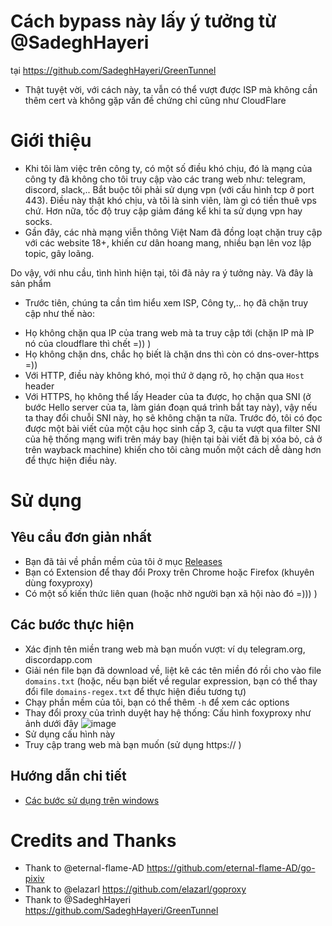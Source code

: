 # Cách bypass này lấy ý tưởng từ @SadeghHayeri
tại https://github.com/SadeghHayeri/GreenTunnel
- Thật tuyệt vời, với cách này, ta vẫn có thể vượt được ISP mà không cần thêm cert và không gặp vấn đề chứng chỉ cũng như CloudFlare
# Giới thiệu
- Khi tôi làm việc trên công ty, có một số điều khó chịu, đó là mạng của công ty đã không cho tôi truy cập vào các trang web như: telegram, discord, slack,.. Bắt buộc tôi phải sử dụng vpn (với cấu hình tcp ở port 443). Điều này thật khó chịu, và tôi là sinh viên, làm gì có tiền thuê vps chứ.
Hơn nữa, tốc độ truy cập giảm đáng kể khi ta sử dụng vpn hay socks.
- Gần đây, các nhà mạng viễn thông Việt Nam đã đồng loạt chặn truy cập với các website 18+, khiến cư dân hoang mang, nhiều bạn lên voz lập topic, gây loãng.

Do vậy, với nhu cầu, tình hình hiện tại, tôi đã nảy ra ý tưởng này. Và đây là sản phẩm
- Trước tiên, chúng ta cần tìm hiểu xem ISP, Công ty,.. họ đã chặn truy cập như thế nào:
 * Họ không chặn qua IP của trang web mà ta truy cập tới (chặn IP mà IP nó của cloudflare thì chết =)) )
 * Họ không chặn dns, chắc họ biết là chặn dns thì còn có dns-over-https =))
 * Với HTTP, điều này không khó, mọi thứ ở dạng rõ, họ chặn qua `Host` header
 * Với HTTPS, họ không thể lấy Header của ta được, họ chặn qua SNI (ở bước Hello server của ta, làm gián đoạn quá trình bắt tay này), vậy nếu ta thay đổi chuỗi SNI này, họ sẽ không chặn ta nữa. Trước đó, tôi có đọc được một bài viết của một cậu học sinh cấp 3, cậu ta vượt qua filter SNI của hệ thống mạng wifi trên máy bay (hiện tại bài viết đã bị xóa bỏ, cả ở trên wayback machine) khiến cho tôi càng muốn một cách dễ dàng hơn để thực hiện điều này.

# Sử dụng
## Yêu cầu đơn giản nhất
- Bạn đã tải về phần mềm của tôi ở mục [Releases](https://github.com/vinhjaxt/go-fasthttp-sniproxy-chunks/releases)
- Bạn có Extension để thay đổi Proxy trên Chrome hoặc Firefox (khuyên dùng foxyproxy)
- Có một số kiến thức liên quan (hoặc nhờ người bạn xã hội nào đó =))) )
## Các bước thực hiện
- Xác định tên miền trang web mà bạn muốn vượt: ví dụ telegram.org, discordapp.com
- Giải nén file bạn đã download về, liệt kê các tên miền đó rồi cho vào file `domains.txt` (hoặc, nếu bạn biết về regular expression, bạn có thể thay đổi file `domains-regex.txt` để thực hiện điều tương tự)
- Chạy phần mềm của tôi, bạn có thể thêm `-h` để xem các options
- Thay đổi proxy của trình duyệt hay hệ thống: Cấu hình foxyproxy như ảnh dưới đây
![image](https://user-images.githubusercontent.com/8877695/69479251-c040a280-0e2d-11ea-9564-f8cd757c1879.png)
- Sử dụng cấu hình này
- Truy cập trang web mà bạn muốn (sử dụng https:// )
## Hướng dẫn chi tiết
- [Các bước sử dụng trên windows](https://github.com/vinhjaxt/go-fasthttp-sniproxy-chunks/issues/1)

# Credits and Thanks
- Thank to @eternal-flame-AD https://github.com/eternal-flame-AD/go-pixiv
- Thank to @elazarl https://github.com/elazarl/goproxy
- Thank to @SadeghHayeri https://github.com/SadeghHayeri/GreenTunnel
